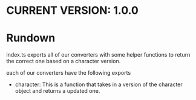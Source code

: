 
# CURRENT VERSION: 1.0.0

# Rundown
index.ts exports all of our converters with some helper functions to return the correct one based on a character version.

each of our converters have the following exports

* character: This is a function that takes in a version of the character object and returns a updated one.